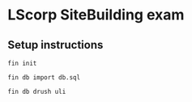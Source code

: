 # LScorp SiteBuilding exam

## Setup instructions


```fin init```

```fin db import db.sql```

```fin db drush uli```

